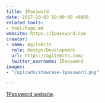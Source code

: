 ```yaml
---
title: 1Password
date: 2017-10-03 10:00:00 +0000
related_tools:
- tool/hugo.md
website: https://1password.com
creator:
- name: AgileBits
  role: Design/Development
  url: https://agilebits.com/
  twitter_username: 1Password
images:
- "/uploads/showcase-1password.png"

---
```

[1Password website](https://1password.com).
